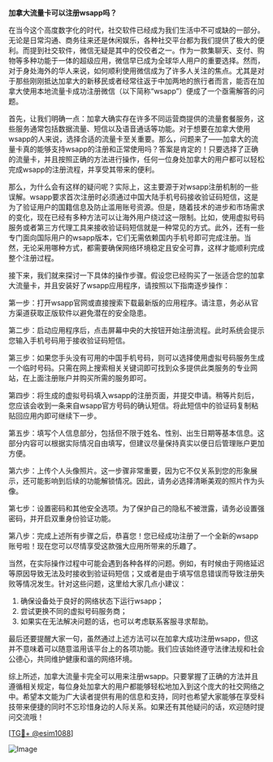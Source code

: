 **加拿大流量卡可以注册wsapp吗？**

在当今这个高度数字化的时代，社交软件已经成为我们生活中不可或缺的一部分。无论是日常沟通、商务往来还是休闲娱乐，各种社交平台都为我们提供了极大的便利。而提到社交软件，微信无疑是其中的佼佼者之一。作为一款集聊天、支付、购物等多种功能于一体的超级应用，微信早已成为全球华人用户的重要选择。然而，对于身处海外的华人来说，如何顺利使用微信成为了许多人关注的焦点。尤其是对于那些刚刚抵达加拿大的新移民或者经常往返于中加两地的旅行者而言，能否在加拿大使用本地流量卡成功注册微信（以下简称“wsapp”）便成了一个亟需解答的问题。

首先，让我们明确一点：加拿大确实存在许多不同运营商提供的流量套餐服务，这些服务通常包括数据流量、短信以及语音通话等功能。对于想要在加拿大使用wsapp的人来说，选择合适的流量卡至关重要。那么，问题来了——加拿大的流量卡真的能够支持wsapp的注册和正常使用吗？答案是肯定的！只要选择了正确的流量卡，并且按照正确的方法进行操作，任何一位身处加拿大的用户都可以轻松完成wsapp的注册流程，并享受其带来的便利。

那么，为什么会有这样的疑问呢？实际上，这主要源于对wsapp注册机制的一些误解。wsapp要求首次注册时必须通过中国大陆手机号码接收验证码短信，这是为了验证用户的国籍信息及防止滥用账号资源。但是，随着技术的进步和市场需求的变化，现在已经有多种方法可以让海外用户绕过这一限制。比如，使用虚拟号码服务或者第三方代理工具来接收验证码短信就是一种常见的方式。此外，还有一些专门面向国际用户的wsapp版本，它们无需依赖国内手机号即可完成注册。当然，无论采用哪种方式，都需要确保网络环境稳定且安全可靠，这样才能顺利完成整个注册过程。

接下来，我们就来探讨一下具体的操作步骤。假设您已经购买了一张适合您的加拿大流量卡，并且安装好了wsapp应用程序，请按照以下指南逐步操作：

第一步：打开wsapp官网或直接搜索下载最新版的应用程序。请注意，务必从官方渠道获取正版软件以避免潜在的安全隐患。

第二步：启动应用程序后，点击屏幕中央的大按钮开始注册流程。此时系统会提示您输入手机号码用于接收验证码短信。

第三步：如果您手头没有可用的中国手机号码，则可以选择使用虚拟号码服务生成一个临时号码。只需在网上搜索相关关键词即可找到众多提供此类服务的专业网站，在上面注册账户并购买所需的服务即可。

第四步：将生成的虚拟号码填入wsapp的注册页面，并提交申请。稍等片刻后，您应该会收到一条来自wsapp官方号码的确认短信。将此短信中的验证码复制粘贴回应用内即可继续下一步。

第五步：填写个人信息部分，包括但不限于姓名、性别、出生日期等基本信息。这部分内容可以根据实际情况自由填写，但建议尽量保持真实以便日后管理账户更加方便。

第六步：上传个人头像照片。这一步骤非常重要，因为它不仅关系到您的形象展示，还可能影响到后续的功能解锁情况。因此，请务必选择清晰美观的照片作为头像。

第七步：设置密码和其他安全选项。为了保护自己的隐私不被泄露，请务必设置强密码，并开启双重身份验证功能。

第八步：完成上述所有步骤之后，恭喜您！您已经成功注册了一个全新的wsapp账号啦！现在您可以尽情享受这款强大应用所带来的乐趣了。

当然，在实际操作过程中可能会遇到各种各样的问题。例如，有时候由于网络延迟等原因导致无法及时接收到验证码短信；又或者是由于填写信息错误而导致注册失败等情况发生。针对这些问题，这里给大家几点小建议：

1. 确保设备处于良好的网络状态下运行wsapp；
2. 尝试更换不同的虚拟号码服务商；
3. 如果实在无法解决问题的话，也可以考虑联系客服寻求帮助。

最后还要提醒大家一句，虽然通过上述方法可以在加拿大成功注册wsapp，但这并不意味着可以随意滥用该平台上的各项功能。我们应该始终遵守法律法规和社会公德心，共同维护健康和谐的网络环境。

综上所述，加拿大流量卡完全可以用来注册wsapp。只要掌握了正确的方法并且遵循相关规定，每位身处加拿大的用户都能够轻松地加入到这个庞大的社交网络之中。希望本文能为广大读者提供有用的信息和支持，同时也希望大家能够在享受科技带来便捷的同时不忘珍惜身边的人际关系。如果还有其他疑问的话，欢迎随时提问交流哦！

[[TG💪+ @esim1088](https://t.me/s/esim1088)]

![Image](https://i.postimg.cc/4NQfJmqS/Snipaste-2025-05-13-00-14-12.png)